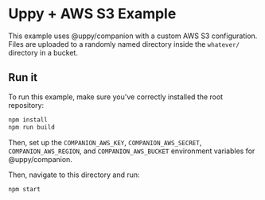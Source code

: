 # Uppy + AWS S3 Example

This example uses @uppy/companion with a custom AWS S3 configuration.
Files are uploaded to a randomly named directory inside the `whatever/` directory in a bucket.

## Run it

To run this example, make sure you've correctly installed the root repository:

```bash
npm install
npm run build
```

Then, set up the `COMPANION_AWS_KEY`, `COMPANION_AWS_SECRET`, `COMPANION_AWS_REGION`, and `COMPANION_AWS_BUCKET` environment variables for @uppy/companion.

Then, navigate to this directory and run:

```bash
npm start
```
